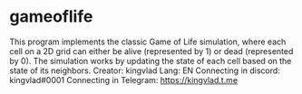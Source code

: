# gameoflife
This program implements the classic Game of Life simulation, where each cell on a 2D grid can either be alive (represented by 1) or dead (represented by 0). The simulation works by updating the state of each cell based on the state of its neighbors.
Creator: kingvlad
Lang: EN
Connecting in discord: kingvlad#0001
Connecting in Telegram: https://kingvlad.t.me
